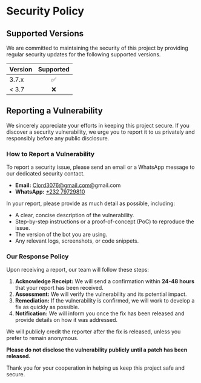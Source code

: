 # Security Policy

## Supported Versions

We are committed to maintaining the security of this project by providing regular security updates for the following supported versions.

| Version | Supported          |
| :------ | :-----------------:|
| 3.7.x   | :white_check_mark: |
| < 3.7   | :x:                |

## Reporting a Vulnerability

We sincerely appreciate your efforts in keeping this project secure. If you discover a security vulnerability, we urge you to report it to us privately and responsibly before any public disclosure.

### How to Report a Vulnerability

To report a security issue, please send an email or a WhatsApp message to our dedicated security contact.

- **Email:** Clord3076@gmail.com@gmail.com
- **WhatsApp:** [+232 79729810](https://wa.me/23279729810)

In your report, please provide as much detail as possible, including:
- A clear, concise description of the vulnerability.
- Step-by-step instructions or a proof-of-concept (PoC) to reproduce the issue.
- The version of the bot you are using.
- Any relevant logs, screenshots, or code snippets.

### Our Response Policy

Upon receiving a report, our team will follow these steps:
1.  **Acknowledge Receipt:** We will send a confirmation within **24-48 hours** that your report has been received.
2.  **Assessment:** We will verify the vulnerability and its potential impact.
3.  **Remediation:** If the vulnerability is confirmed, we will work to develop a fix as quickly as possible.
4.  **Notification:** We will inform you once the fix has been released and provide details on how it was addressed.

We will publicly credit the reporter after the fix is released, unless you prefer to remain anonymous.

**Please do not disclose the vulnerability publicly until a patch has been released.**

Thank you for your cooperation in helping us keep this project safe and secure.
